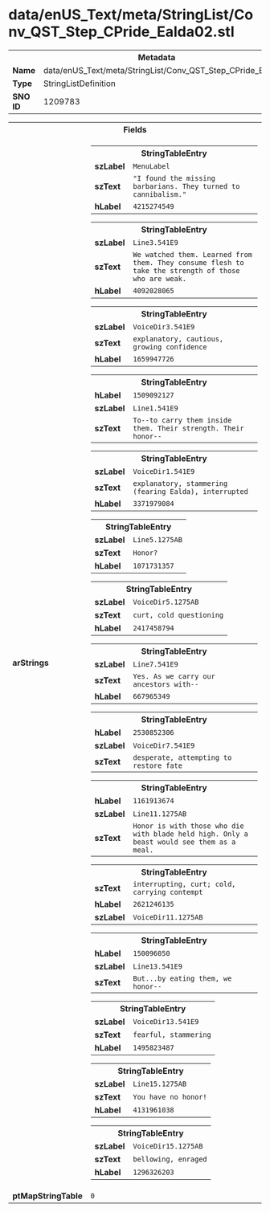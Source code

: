 <h1>data/enUS_Text/meta/StringList/Conv_QST_Step_CPride_Ealda02.stl</h1><table><tr><th colspan="100%">Metadata</th></tr><tr><td><b>Name</b></td><td>data/enUS_Text/meta/StringList/Conv_QST_Step_CPride_Ealda02.stl</td></tr><tr><td><b>Type</b></td><td>StringListDefinition</td></tr><tr><td><b>SNO ID</b></td><td>1209783</td></tr></table>

<table><tr><th colspan="100%">Fields</th></tr><tr><td><b>arStrings</b></td><td><table><tr><th colspan="100%">StringTableEntry</th></tr><tr><td><b>szLabel</b></td><td><code>MenuLabel</code></td></tr><tr><td><b>szText</b></td><td><code>"I found the missing barbarians. They turned to cannibalism."</code></td></tr><tr><td><b>hLabel</b></td><td><code>4215274549</code></td></tr></table>


<table><tr><th colspan="100%">StringTableEntry</th></tr><tr><td><b>szLabel</b></td><td><code>Line3.541E9</code></td></tr><tr><td><b>szText</b></td><td><code>We watched them. Learned from them. They consume flesh to take the strength of those who are weak.</code></td></tr><tr><td><b>hLabel</b></td><td><code>4092028065</code></td></tr></table>


<table><tr><th colspan="100%">StringTableEntry</th></tr><tr><td><b>szLabel</b></td><td><code>VoiceDir3.541E9</code></td></tr><tr><td><b>szText</b></td><td><code>explanatory, cautious, growing confidence</code></td></tr><tr><td><b>hLabel</b></td><td><code>1659947726</code></td></tr></table>


<table><tr><th colspan="100%">StringTableEntry</th></tr><tr><td><b>hLabel</b></td><td><code>1509092127</code></td></tr><tr><td><b>szLabel</b></td><td><code>Line1.541E9</code></td></tr><tr><td><b>szText</b></td><td><code>To--to carry them inside them. Their strength. Their honor--</code></td></tr></table>


<table><tr><th colspan="100%">StringTableEntry</th></tr><tr><td><b>szLabel</b></td><td><code>VoiceDir1.541E9</code></td></tr><tr><td><b>szText</b></td><td><code>explanatory, stammering (fearing Ealda), interrupted</code></td></tr><tr><td><b>hLabel</b></td><td><code>3371979084</code></td></tr></table>


<table><tr><th colspan="100%">StringTableEntry</th></tr><tr><td><b>szLabel</b></td><td><code>Line5.1275AB</code></td></tr><tr><td><b>szText</b></td><td><code>Honor?</code></td></tr><tr><td><b>hLabel</b></td><td><code>1071731357</code></td></tr></table>


<table><tr><th colspan="100%">StringTableEntry</th></tr><tr><td><b>szLabel</b></td><td><code>VoiceDir5.1275AB</code></td></tr><tr><td><b>szText</b></td><td><code>curt, cold questioning</code></td></tr><tr><td><b>hLabel</b></td><td><code>2417458794</code></td></tr></table>


<table><tr><th colspan="100%">StringTableEntry</th></tr><tr><td><b>szLabel</b></td><td><code>Line7.541E9</code></td></tr><tr><td><b>szText</b></td><td><code>Yes. As we carry our ancestors with--</code></td></tr><tr><td><b>hLabel</b></td><td><code>667965349</code></td></tr></table>


<table><tr><th colspan="100%">StringTableEntry</th></tr><tr><td><b>hLabel</b></td><td><code>2530852306</code></td></tr><tr><td><b>szLabel</b></td><td><code>VoiceDir7.541E9</code></td></tr><tr><td><b>szText</b></td><td><code>desperate, attempting to restore fate</code></td></tr></table>


<table><tr><th colspan="100%">StringTableEntry</th></tr><tr><td><b>hLabel</b></td><td><code>1161913674</code></td></tr><tr><td><b>szLabel</b></td><td><code>Line11.1275AB</code></td></tr><tr><td><b>szText</b></td><td><code>Honor is with those who die with blade held high. Only a beast would see them as a meal.</code></td></tr></table>


<table><tr><th colspan="100%">StringTableEntry</th></tr><tr><td><b>szText</b></td><td><code>interrupting, curt; cold, carrying contempt</code></td></tr><tr><td><b>hLabel</b></td><td><code>2621246135</code></td></tr><tr><td><b>szLabel</b></td><td><code>VoiceDir11.1275AB</code></td></tr></table>


<table><tr><th colspan="100%">StringTableEntry</th></tr><tr><td><b>hLabel</b></td><td><code>150096050</code></td></tr><tr><td><b>szLabel</b></td><td><code>Line13.541E9</code></td></tr><tr><td><b>szText</b></td><td><code>But...by eating them, we honor--</code></td></tr></table>


<table><tr><th colspan="100%">StringTableEntry</th></tr><tr><td><b>szLabel</b></td><td><code>VoiceDir13.541E9</code></td></tr><tr><td><b>szText</b></td><td><code>fearful, stammering</code></td></tr><tr><td><b>hLabel</b></td><td><code>1495823487</code></td></tr></table>


<table><tr><th colspan="100%">StringTableEntry</th></tr><tr><td><b>szLabel</b></td><td><code>Line15.1275AB</code></td></tr><tr><td><b>szText</b></td><td><code>You have no honor!</code></td></tr><tr><td><b>hLabel</b></td><td><code>4131961038</code></td></tr></table>


<table><tr><th colspan="100%">StringTableEntry</th></tr><tr><td><b>szLabel</b></td><td><code>VoiceDir15.1275AB</code></td></tr><tr><td><b>szText</b></td><td><code>bellowing, enraged</code></td></tr><tr><td><b>hLabel</b></td><td><code>1296326203</code></td></tr></table>


</td></tr><tr><td><b>ptMapStringTable</b></td><td><code>0</code></td></tr></table>

